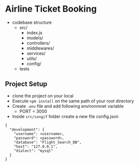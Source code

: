 # Airline Ticket Booking

- codebase structure
  - src/
    - index.js
    - models/
    - controllers/
    - middlewares/
    - services/
    - utils/
    - config/
  - tests

## Project Setup

- clone the project on your local
- Execute `npm install` on the same path of your root directory
- Create `.env` file and add following environmnet variable
  - PORT = 3000
- Inside `src/congif` folder create a new file config.json

```
{
  "development": {
    "username": <username>,
    "password": <password>,
    "database": "Flight_Search_DB",
    "host": "127.0.0.1",
    "dialect": "mysql"
  }
}
```
